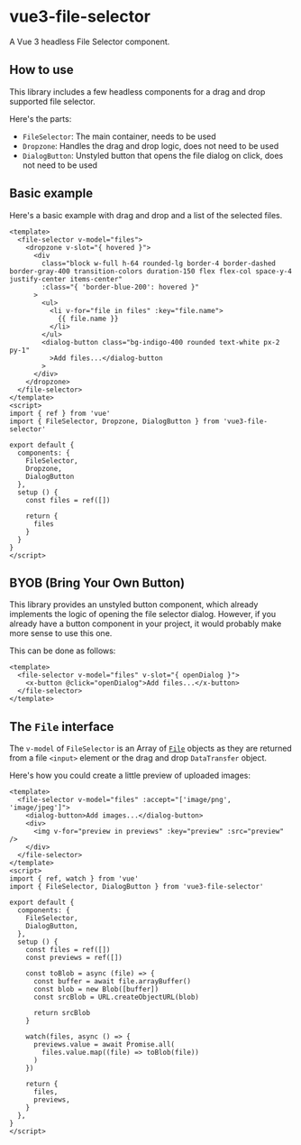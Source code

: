 # vue3-file-selector

A Vue 3 headless File Selector component.

## How to use

This library includes a few headless components for a drag and drop supported
file selector.

Here's the parts:

- `FileSelector`: The main container, needs to be used
- `Dropzone`: Handles the drag and drop logic, does not need to be used
- `DialogButton`: Unstyled button that opens the file dialog on click, does not need to be used

## Basic example

Here's a basic example with drag and drop and a list of the selected files.

```vue
<template>
  <file-selector v-model="files">
    <dropzone v-slot="{ hovered }">
      <div
        class="block w-full h-64 rounded-lg border-4 border-dashed border-gray-400 transition-colors duration-150 flex flex-col space-y-4 justify-center items-center"
        :class="{ 'border-blue-200': hovered }"
      >
        <ul>
          <li v-for="file in files" :key="file.name">
            {{ file.name }}
          </li>
        </ul>
        <dialog-button class="bg-indigo-400 rounded text-white px-2 py-1"
          >Add files...</dialog-button
        >
      </div>
    </dropzone>
  </file-selector>
</template>
<script>
import { ref } from 'vue'
import { FileSelector, Dropzone, DialogButton } from 'vue3-file-selector'

export default {
  components: {
    FileSelector,
    Dropzone,
    DialogButton
  },
  setup () {
    const files = ref([])

    return {
      files
    }
  }
}
</script>
```

## BYOB (Bring Your Own Button)

This library provides an unstyled button component, which already implements the logic of opening
the file selector dialog. However, if you already have a button component in your project, it would
probably make more sense to use this one.

This can be done as follows:

```vue
<template>
  <file-selector v-model="files" v-slot="{ openDialog }">
    <x-button @click="openDialog">Add files...</x-button>
  </file-selector>
</template>
```

## The `File` interface

The `v-model` of `FileSelector` is an Array of [`File`](https://developer.mozilla.org/en-US/docs/Web/API/File)
objects as they are returned from a file `<input>` element or the drag and drop `DataTransfer` object.

Here's how you could create a little preview of uploaded images:

```vue
<template>
  <file-selector v-model="files" :accept="['image/png', 'image/jpeg']">
    <dialog-button>Add images...</dialog-button>
    <div>
      <img v-for="preview in previews" :key="preview" :src="preview" />
    </div>
  </file-selector>
</template>
<script>
import { ref, watch } from 'vue'
import { FileSelector, DialogButton } from 'vue3-file-selector'

export default {
  components: {
    FileSelector,
    DialogButton,
  },
  setup () {
    const files = ref([])
    const previews = ref([])

    const toBlob = async (file) => {
      const buffer = await file.arrayBuffer()
      const blob = new Blob([buffer])
      const srcBlob = URL.createObjectURL(blob)

      return srcBlob
    }

    watch(files, async () => {
      previews.value = await Promise.all(
        files.value.map((file) => toBlob(file))
      )
    })

    return {
      files,
      previews,
    }
  },
}
</script>
```
